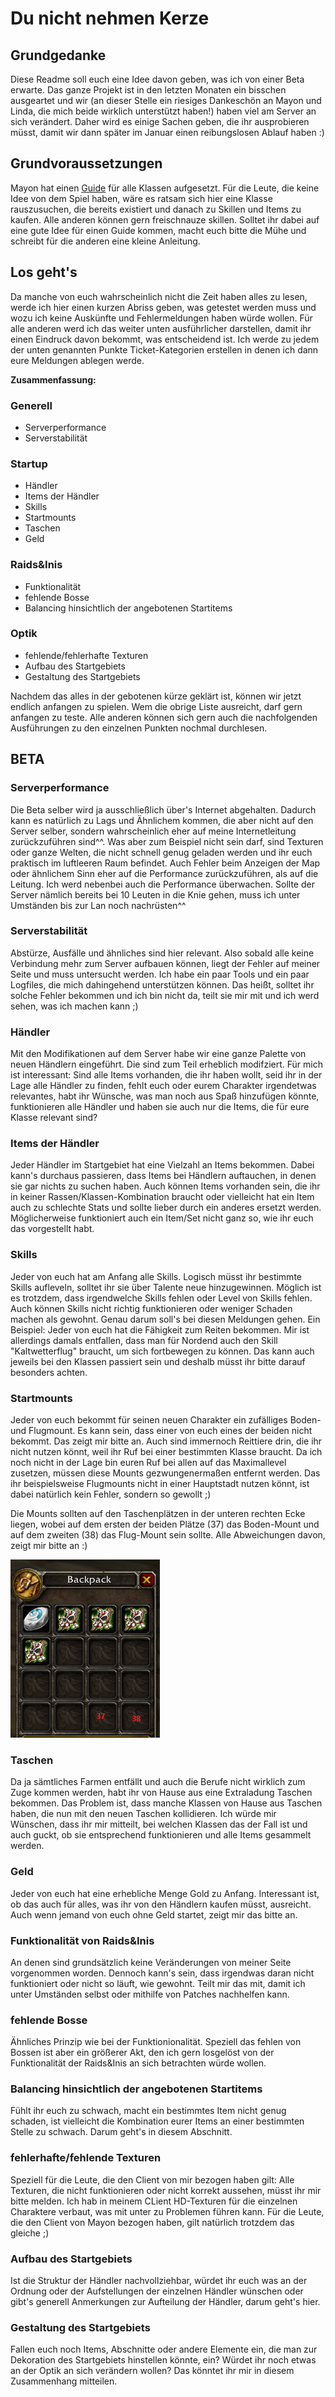 # Du nicht nehmen Kerze

## Grundgedanke
Diese Readme soll euch eine Idee davon geben, was ich von einer Beta erwarte. Das ganze Projekt ist in den letzten Monaten ein bisschen ausgeartet und wir (an dieser Stelle ein riesiges Dankeschön an Mayon und Linda, die mich beide wirklich unterstützt haben!) haben viel am Server an sich verändert. Daher wird es einige Sachen geben, die ihr ausprobieren müsst, damit wir dann später im Januar einen reibungslosen Ablauf haben :)

## Grundvoraussetzungen
Mayon hat einen [Guide](https://onedrive.live.com/view.aspx?resid=8F23217BCB4D0304!1165&app=OneNote&authkey=!AKvOKijZim0Ni-I) für alle Klassen aufgesetzt. Für die Leute, die keine Idee von dem Spiel haben, wäre es ratsam sich hier eine Klasse rauszusuchen, die bereits existiert und danach zu Skillen und Items zu kaufen. Alle anderen können gern freischnauze skillen. Solltet ihr dabei auf eine gute Idee für einen Guide kommen, macht euch bitte die Mühe und schreibt für die anderen eine kleine Anleitung.



## Los geht's
Da manche von euch wahrscheinlich nicht die Zeit haben alles zu lesen, werde ich hier einen kurzen Abriss geben, was getestet werden muss und wozu ich keine Auskünfte und Fehlermeldungen haben würde wollen. Für alle anderen werd ich das weiter unten ausführlicher darstellen, damit ihr einen Eindruck davon bekommt, was entscheidend ist. Ich werde zu jedem der unten genannten Punkte Ticket-Kategorien erstellen in denen ich dann eure Meldungen ablegen werde.

**Zusammenfassung:**

### Generell
* Serverperformance
* Serverstabilität


### Startup
* Händler
* Items der Händler
* Skills
* Startmounts
* Taschen
* Geld

### Raids&Inis
* Funktionalität
* fehlende Bosse
* Balancing hinsichtlich der angebotenen Startitems

### Optik
* fehlende/fehlerhafte Texturen
* Aufbau des Startgebiets
* Gestaltung des Startgebiets


Nachdem das alles in der gebotenen kürze geklärt ist, können wir jetzt endlich anfangen zu spielen. Wem die obrige Liste ausreicht, darf gern anfangen zu teste. Alle anderen können sich gern auch die nachfolgenden Ausführungen zu den einzelnen Punkten nochmal durchlesen.


## BETA

### Serverperformance
Die Beta selber wird ja ausschließlich über's Internet abgehalten. Dadurch kann es natürlich zu Lags und Ähnlichem kommen, die aber nicht auf den Server selber, sondern wahrscheinlich eher auf meine Internetleitung zurückzuführen sind^^. Was aber zum Beispiel nicht sein darf, sind Texturen oder ganze Welten, die nicht schnell genug geladen werden und ihr euch praktisch im luftleeren Raum befindet. Auch Fehler beim Anzeigen der Map oder ähnlichem Sinn eher auf die Performance zurückzuführen, als auf die Leitung.
Ich werd nebenbei auch die Performance überwachen. Sollte der Server nämlich bereits bei 10 Leuten in die Knie gehen, muss ich unter Umständen bis zur Lan noch nachrüsten^^

### Serverstabilität
Abstürze, Ausfälle und ähnliches sind hier relevant. Also sobald alle keine Verbindung mehr zum Server aufbauen können, liegt der Fehler auf meiner Seite und muss untersucht werden. Ich habe ein paar Tools und ein paar Logfiles, die mich dahingehend unterstützen können. Das heißt, solltet ihr solche Fehler bekommen und ich bin nicht da, teilt sie mir mit und ich werd sehen, was ich machen kann ;)

### Händler
Mit den Modifikationen auf dem Server habe wir eine ganze Palette von neuen Händlern eingeführt. Die sind zum Teil erheblich modifziert. Für mich ist interessant: Sind alle Items vorhanden, die ihr haben wollt, seid ihr in der Lage alle Händler zu finden, fehlt euch oder eurem Charakter irgendetwas relevantes, habt ihr Wünsche, was man noch aus Spaß hinzufügen könnte, funktionieren alle Händler und haben sie auch nur die Items, die für eure Klasse relevant sind?

### Items der Händler
Jeder Händler im Startgebiet hat eine Vielzahl an Items bekommen. Dabei kann's durchaus passieren, dass Items bei Händlern auftauchen, in denen sie gar nichts zu suchen haben. Auch können Items vorhanden sein, die ihr in keiner Rassen/Klassen-Kombination braucht oder vielleicht hat ein Item auch zu schlechte Stats und sollte lieber durch ein anderes ersetzt werden. Möglicherweise funktioniert auch ein Item/Set nicht ganz so, wie ihr euch das vorgestellt habt.

### Skills
Jeder von euch hat am Anfang alle Skills. Logisch müsst ihr bestimmte Skills aufleveln, solltet ihr sie über Talente neue hinzugewinnen. Möglich ist es trotzdem, dass irgendwelche Skills fehlen oder Level von Skills fehlen. Auch können Skills nicht richtig funktionieren oder weniger Schaden machen als gewohnt. Genau darum soll's bei diesen Meldungen gehen.
Ein Beispiel: Jeder von euch hat die Fähigkeit zum Reiten bekommen. Mir ist allerdings damals entfallen, dass man für Nordend auch den Skill "Kaltwetterflug" braucht, um sich fortbewegen zu können. Das kann auch jeweils bei den Klassen passiert sein und deshalb müsst ihr bitte darauf besonders achten.

### Startmounts
Jeder von euch bekommt für seinen neuen Charakter ein zufälliges Boden- und Flugmount. Es kann sein, dass einer von euch eines der beiden nicht bekommt. Das zeigt mir bitte an. Auch sind immernoch Reittiere drin, die ihr nicht nutzen könnt, weil ihr Ruf bei einer bestimmten Klasse braucht. Da ich noch nicht in der Lage bin euren Ruf bei allen auf das Maximallevel zusetzen, müssen diese Mounts gezwungenermaßen entfernt werden.
Das ihr beispielsweise Flugmounts nicht in einer Hauptstadt nutzen könnt, ist dabei natürlich kein Fehler, sondern so gewollt ;)

Die Mounts sollten auf den Taschenplätzen in der unteren rechten Ecke liegen, wobei auf dem ersten der beiden Plätze (37) das Boden-Mount und auf dem zweiten (38) das Flug-Mount sein sollte. Alle Abweichungen davon, zeigt mir bitte an :)

![Tasche](https://github.com/Ineffizienz/Du-nicht-nehmen-Kerze/blob/master/images/backpack.PNG "Tasche: Mounts")

### Taschen
Da ja sämtliches Farmen entfällt und auch die Berufe nicht wirklich zum Zuge kommen werden, habt ihr von Hause aus eine Extraladung Taschen bekommen. Das Problem ist, dass manche Klassen von Hause aus Taschen haben, die nun mit den neuen Taschen kollidieren. Ich würde mir Wünschen, dass ihr mir mitteilt, bei welchen Klassen das der Fall ist und auch guckt, ob sie entsprechend funktionieren und alle Items gesammelt werden.

### Geld
Jeder von euch hat eine erhebliche Menge Gold zu Anfang. Interessant ist, ob das auch für alles, was ihr von den Händlern kaufen müsst, ausreicht. Auch wenn jemand von euch ohne Geld startet, zeigt mir das bitte an.

### Funktionalität von Raids&Inis
An denen sind grundsätzlich keine Veränderungen von meiner Seite vorgenommen worden. Dennoch kann's sein, dass irgendwas daran nicht funktioniert oder nicht so läuft, wie gewohnt. Teilt mir das mit, damit ich unter Umständen selbst oder mithilfe von Patches nachhelfen kann.

### fehlende Bosse
Ähnliches Prinzip wie bei der Funktionionalität. Speziell das fehlen von Bossen ist aber ein größerer Akt, den ich gern losgelöst von der Funktionalität der Raids&Inis an sich betrachten würde wollen.

### Balancing hinsichtlich der angebotenen Startitems
Fühlt ihr euch zu schwach, macht ein bestimmtes Item nicht genug schaden, ist vielleicht die Kombination eurer Items an einer bestimmten Stelle zu schwach. Darum geht's in diesem Abschnitt.

### fehlerhafte/fehlende Texturen
Speziell für die Leute, die den Client von mir bezogen haben gilt: Alle Texturen, die nicht funktionieren oder nicht korrekt aussehen, müsst ihr mir bitte melden. Ich hab in meinem CLient HD-Texturen für die einzelnen Charaktere verbaut, was mit unter zu Problemen führen kann. Für die Leute, die den Client von Mayon bezogen haben, gilt natürlich trotzdem das gleiche ;)

### Aufbau des Startgebiets
Ist die Struktur der Händler nachvollziehbar, würdet ihr euch was an der Ordnung oder der Aufstellungen der einzelnen Händler wünschen oder gibt's generell Anmerkungen zur Aufteilung der Händler, darum geht's hier.

### Gestaltung des Startgebiets
Fallen euch noch Items, Abschnitte oder andere Elemente ein, die man zur Dekoration des Startgebiets hinstellen könnte, ein? Würdet ihr noch etwas an der Optik an sich verändern wollen? Das könntet ihr mir in diesem Zusammenhang mitteilen.